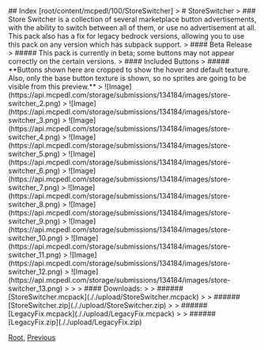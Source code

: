 <head><style>blockquote h6 { line-height:0!important } </style></head>
## Index [root/content/mcpedl/100/StoreSwitcher]
> # StoreSwitcher
> ### Store Switcher is a collection of several marketplace button advertisements, with the ability to switch between all of them, or use no advertisement at all. This pack also has a fix for legacy bedrock versions, allowing you to use this pack on any version which has subpack support.
> #### Beta Release
> ##### This pack is currently in beta; some buttons may not appear correctly on the certain versions.
> #### Included Buttons
> ##### **Buttons shown here are cropped to show the hover and default texture. Also, only the base button texture is shown, so no sprites are going to be visible from this preview.**
> ![Image](https://api.mcpedl.com/storage/submissions/134184/images/store-switcher_2.png)
> ![Image](https://api.mcpedl.com/storage/submissions/134184/images/store-switcher_3.png)
> ![Image](https://api.mcpedl.com/storage/submissions/134184/images/store-switcher_4.png)
> ![Image](https://api.mcpedl.com/storage/submissions/134184/images/store-switcher_5.png)
> ![Image](https://api.mcpedl.com/storage/submissions/134184/images/store-switcher_6.png)
> ![Image](https://api.mcpedl.com/storage/submissions/134184/images/store-switcher_7.png)
> ![Image](https://api.mcpedl.com/storage/submissions/134184/images/store-switcher_8.png)
> ![Image](https://api.mcpedl.com/storage/submissions/134184/images/store-switcher_9.png)
> ![Image](https://api.mcpedl.com/storage/submissions/134184/images/store-switcher_10.png)
> ![Image](https://api.mcpedl.com/storage/submissions/134184/images/store-switcher_11.png)
> ![Image](https://api.mcpedl.com/storage/submissions/134184/images/store-switcher_12.png)
> ![Image](https://api.mcpedl.com/storage/submissions/134184/images/store-switcher_13.png)
>
> > #### Downloads:
> > ###### [StoreSwitcher.mcpack](././upload/StoreSwitcher.mcpack)
> > ###### [StoreSwitcher.zip](././upload/StoreSwitcher.zip)
> > ###### [LegacyFix.mcpack](././upload/LegacyFix.mcpack)
> > ###### [LegacyFix.zip](././upload/LegacyFix.zip) 

[Root](/), [Previous](.././)
